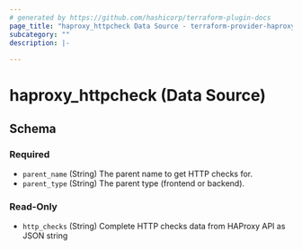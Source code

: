 ```yaml
---
# generated by https://github.com/hashicorp/terraform-plugin-docs
page_title: "haproxy_httpcheck Data Source - terraform-provider-haproxy"
subcategory: ""
description: |-
  
---
```


# haproxy_httpcheck (Data Source)





<!-- schema generated by tfplugindocs -->
## Schema

### Required

- `parent_name` (String) The parent name to get HTTP checks for.
- `parent_type` (String) The parent type (frontend or backend).

### Read-Only

- `http_checks` (String) Complete HTTP checks data from HAProxy API as JSON string
